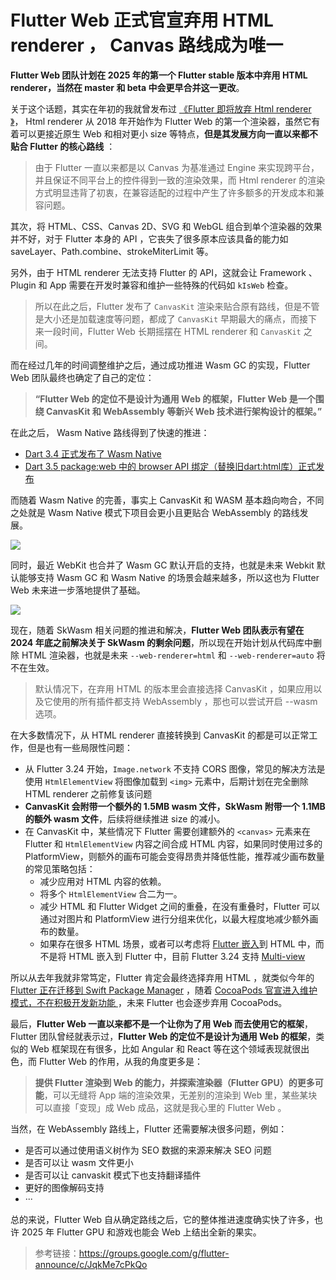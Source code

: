 # Flutter Web 正式官宣弃用 HTML renderer ， Canvas 路线成为唯一

**Flutter Web 团队计划在 2025 年的第一个 Flutter  stable 版本中弃用 HTML renderer，当然在 master 和 beta 中会更早合并这一更改**。

关于这个话题，其实在年初的我就曾发布过 [《Flutter 即将放弃 Html renderer 》](https://juejin.cn/post/7355011549827121179)， Html renderer 从 2018 年开始作为 Flutter Web 的第一个渲染器，虽然它有着可以更接近原生 Web 和相对更小 size 等特点，**但是其发展方向一直以来都不贴合 Flutter 的核心路线** ：

> 由于 Flutter 一直以来都是以 Canvas 为基准通过 Engine 来实现跨平台，并且保证不同平台上的控件得到一致的渲染效果，而 Html renderer 的渲染方式明显违背了初衷，在兼容适配的过程中产生了许多额多的开发成本和兼容问题。

其次，将 HTML、CSS、Canvas 2D、SVG 和 WebGL 组合到单个渲染器的效果并不好，对于 Flutter 本身的 API ，它丧失了很多原本应该具备的能力如 saveLayer、Path.combine、strokeMiterLimit 等。

另外，由于 HTML renderer 无法支持 Flutter 的 API，这就会让 Framework 、 Plugin 和 App 需要在开发时兼容和维护一些特殊的代码如 `kIsWeb` 检查。

>所以在此之后，Flutter 发布了   `CanvasKit`  渲染来贴合原有路线，但是不管是大小还是加载速度等问题，都成了  `CanvasKit`   早期最大的痛点，而接下来一段时间，Flutter Web 长期摇摆在 HTML renderer 和     `CanvasKit`   之间。

而在经过几年的时间调整维护之后，通过成功推进 Wasm GC 的实现，Flutter Web 团队最终也确定了自己的定位：

> **“Flutter Web 的定位不是设计为通用 Web 的框架，Flutter  Web 是一个围绕 CanvasKit 和 WebAssembly 等新兴 Web 技术进行架构设计的框架。”**

在此之后， Wasm Native  路线得到了快速的推进：

-  [Dart 3.4 正式发布了 Wasm Native](https://juejin.cn/post/7368820207576383498) 
-  [Dart 3.5 package:web 中的 browser API 绑定（替换旧dart:html库）正式发布 ](https://juejin.cn/post/7399984522094116891)

而随着 Wasm Native 的完善，事实上  CanvasKit 和 WASM 基本趋向吻合，不同之处就是  Wasm Native  模式下项目会更小且更贴合 WebAssembly 的路线发展。

![](http://img.cdn.guoshuyu.cn/20240821_web1/image1.png)

同时，最近 WebKit 也合并了 Wasm GC 默认开启的支持，也就是未来 Webkit 默认能够支持 Wasm GC 和  Wasm Native  的场景会越来越多，所以这也为 Flutter Web 未来进一步落地提供了基础。

![](http://img.cdn.guoshuyu.cn/20240821_web1/image2.png)

现在，随着 SkWasm 相关问题的推进和解决，**Flutter Web 团队表示有望在 2024 年底之前解决关于 SkWasm 的剩余问题**，所以现在开始计划从代码库中删除 HTML 渲染器，也就是未来 `--web-renderer=html` 和 `--web-renderer=auto`  将不在生效。

> 默认情况下，在弃用 HTML 的版本里会直接选择 CanvasKit ，如果应用以及它使用的所有插件都支持 WebAssembly ，那也可以尝试开启 --wasm 选项。

在大多数情况下，从 HTML renderer 直接转换到 CanvasKit 的都是可以正常工作，但是也有一些局限性问题：

- 从 Flutter 3.24 开始，`Image.network` 不支持 CORS 图像，常见的解决方法是使用 `HtmlElementView` 将图像加载到 `<img>` 元素中，后期计划在完全删除 HTML renderer 之前修复该问题
- **CanvasKit  会附带一个额外的 1.5MB wasm 文件，SkWasm 附带一个 1.1MB 的额外 wasm 文件**，后续将继续推进 size 的减小。
- 在 CanvasKit 中，某些情况下 Flutter 需要创建额外的 `<canvas>` 元素来在 Flutter  和 `HtmlElementView`  内容之间合成 HTML 内容，如果同时使用过多的 PlatformView，则额外的画布可能会变得昂贵并降低性能，推荐减少画布数量的常见策略包括：
  - 减少应用对 HTML 内容的依赖。
  - 将多个 `HtmlElementView` 合二为一。
  - 减少 HTML 和 Flutter  Widget 之间的重叠，在没有重叠时，Flutter 可以通过对图片和 PlatformView 进行分组来优化，以最大程度地减少额外画布的数量。
  - 如果存在很多 HTML 场景，或者可以考虑将 [Flutter 嵌入](https://docs.flutter.dev/platform-integration/web/embedding-flutter-web#embedded-mode)到 HTML 中，而不是将 HTML 嵌入到 Flutter 中，目前 Flutter 3.24 支持 [Multi-view](https://juejin.cn/post/7399952146236571685?searchId=202408210918207064CCA650BC87378A23#heading-15)

所以从去年我就非常笃定，Flutter 肯定会最终选择弃用 HTML ，就类似今年的 [Flutter 正在迁移到 Swift Package Manager](https://juejin.cn/post/7399592120128978970) ，随着 [CocoaPods 官宣进入维护模式，不在积极开发新功能 ](https://juejin.cn/post/7402832701668507675)，未来 Flutter 也会逐步弃用  CocoaPods。

最后，**Flutter Web 一直以来都不是一个让你为了用 Web 而去使用它的框架**，Flutter 团队曾经就表示过，**Flutter Web 的定位不是设计为通用 Web 的框架**，类似的 Web 框架现在有很多，比如 Angular 和 React 等在这个领域表现就很出色，而 Flutter Web 的作用，从我的角度更多是：

> **提供 Flutter 渲染到 Web 的能力，并探索渲染器（Flutter GPU）的更多可能**，可以无缝将 App 端的渲染效果，无差别的渲染到 Web 里，某些某块可以直接「变现」成 Web 成品，这就是我心里的 Flutter Web 。

当然，在 WebAssembly 路线上，Flutter 还需要解决很多问题，例如：

- 是否可以通过使用语义树作为 SEO 数据的来源来解决 SEO 问题
- 是否可以让 wasm 文件更小
- 是否可以让 canvaskit 模式下也支持翻译插件
- 更好的图像解码支持
- ···

总的来说，Flutter Web 自从确定路线之后，它的整体推进速度确实快了许多，也许 2025 年 Flutter GPU 和游戏也能会 Web 上结出全新的果实。 

> 参考链接：https://groups.google.com/g/flutter-announce/c/JqkMe7cPkQo
